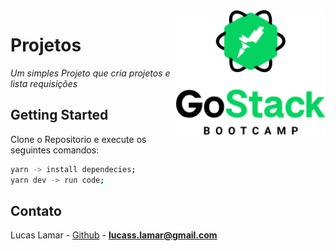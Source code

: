 <img src="assets/logo.png" height="200px" align="right"/>

# Projetos



_Um simples Projeto que cria projetos e lista requisições_



## Getting Started
Clone o Repositorio e execute os seguintes comandos:
```sh
yarn -> install dependecies;
yarn dev -> run code;
```


<!-- CONTACT -->

## Contato

Lucas Lamar - [Github](https://github.com/lucaslamar) - **lucass.lamar@gmail.com**
